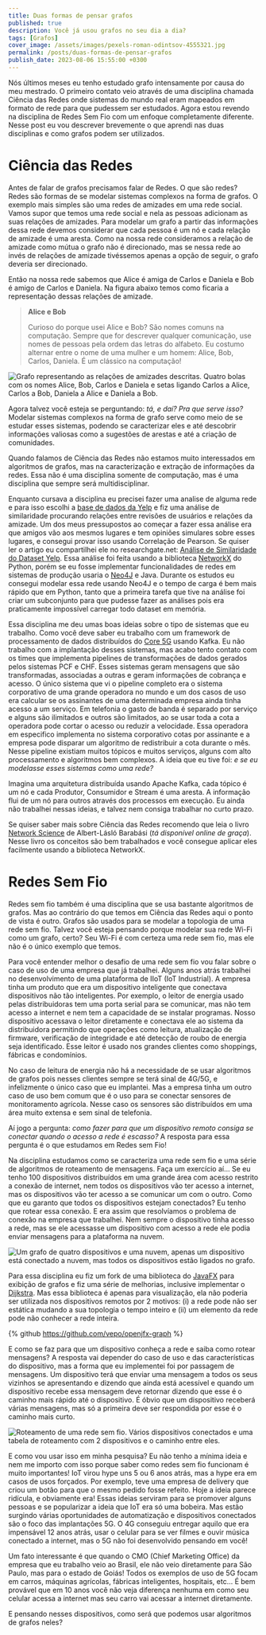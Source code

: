 ```yaml
---
title: Duas formas de pensar grafos
published: true
description: Você já usou grafos no seu dia a dia?
tags: [Grafos]
cover_image: /assets/images/pexels-roman-odintsov-4555321.jpg
permalink: /posts/duas-formas-de-pensar-grafos
publish_date: 2023-08-06 15:55:00 +0300
---
```


Nós últimos meses eu tenho estudado grafo intensamente por causa do meu mestrado. O primeiro contato veio através de uma disciplina chamada Ciência das Redes onde sistemas do mundo real eram mapeados em formato de rede para que pudessem ser estudados. Agora estou revendo na disciplina de Redes Sem Fio com um enfoque completamente diferente. Nesse post eu vou descrever brevemente o que aprendi nas duas disciplinas e como grafos podem ser utilizados.

# Ciência das Redes

Antes de falar de grafos precisamos falar de Redes. O que são redes? Redes são formas de se modelar sistemas complexos na forma de grafos. O exemplo mais simples são uma redes de amizades em uma rede social. Vamos supor que temos uma rede social e nela as pessoas adicionam as suas relações de amizades. Para modelar um grafo a partir das informações dessa rede devemos considerar que cada pessoa é um nó e cada relação de amizade é uma aresta. Como na nossa rede consideramos a relação de amizade como mútua o grafo não é direcionado, mas se nessa rede ao invés de relações de amizade tivéssemos apenas a opção de seguir, o grafo deveria ser direcionado.

Então na nossa rede sabemos que Alice é amiga de Carlos e Daniela e Bob é amigo de Carlos e Daniela. Na figura abaixo temos como ficaria a representação dessas relações de amizade.

> **Alice e Bob**
>
> Curioso do porque usei Alice e Bob? São nomes comuns na computação. Sempre que for descrever qualquer comunicação, use nomes de pessoas pela ordem das letras do alfabeto. Eu costumo alternar entre o nome de uma mulher e um homem: Alice, Bob, Carlos, Daniela. É um clássico na computação! 

<!--
https://excalidraw.com/#json=meCj8M-hzQ8_6p7mcK6jc,gSilmoRjzuwojGY1MKbW0Q
-->

![Grafo representando as relações de amizades descritas. Quatro bolas com os nomes Alice, Bob, Carlos e Daniela e setas ligando Carlos a Alice, Carlos a Bob, Daniela a Alice e Daniela a Bob.](/assets/images/grafos/friend-network.png)

Agora talvez você esteja se perguntando: _tá, e daí? Pra que serve isso?_ Modelar sistemas complexos na forma de grafo serve como meio de se estudar esses sistemas, podendo se caracterizar eles e até descobrir informações valiosas como a sugestões de arestas e até a criação de comunidades. 

Quando falamos de Ciência das Redes não estamos muito interessados em algoritmos de grafos, mas na caracterização e extração de informações da redes. Essa não é uma disciplina somente de computação, mas é uma disciplina que sempre será multidisciplinar. 

Enquanto cursava a disciplina eu precisei fazer uma analise de alguma rede e para isso escolhi a [base de dados da Yelp](https://www.yelp.com/dataset) e fiz uma análise de similaridade procurando relações entre revisões de usuários e relações da amizade. Um dos meus pressupostos ao começar a fazer essa análise era que amigos vão aos mesmos lugares e tem opiniões simulares sobre esses lugares, e consegui provar isso usando Correlação de Pearson. Se quiser ler o artigo eu compartilhei ele no researchgate.net: [Análise de Similaridade do Dataset Yelp](https://www.researchgate.net/publication/372128838_Analise_de_Similaridade_do_Dataset_Yelp). Essa análise foi feita usando a biblioteca [NetworkX](https://networkx.org/) do Python, porém se eu fosse implementar funcionalidades de redes em sistemas de produção usaria o [Neo4J](https://neo4j.com/) e Java. Durante os estudos eu consegui modelar essa rede usando Neo4J e o tempo de carga é bem mais rápido que em Python, tanto que a primeira tarefa que tive na análise foi criar um subconjunto para que pudesse fazer as análises pois era praticamente impossível carregar todo dataset em memória.

Essa disciplina me deu umas boas ideias sobre o tipo de sistemas que eu trabalho. Como você deve saber eu trabalho com um framework de processamento de dados distribuídos do [Core 5G](https://www.3gpp.org/technologies/5g-system-overview) usando Kafka. Eu não trabalho com a implantação desses sistemas, mas acabo tento contato com os times que implementa pipelines de transformações de dados gerados pelos sistemas PCF e CHF. Esses sistemas geram mensagens que são transformadas, associadas a outras e geram informações de cobrança e acesso. O único sistema que vi o pipeline completo era o sistema corporativo de uma grande operadora no mundo e um dos casos de uso era calcular se os assinantes de uma determinada empresa ainda tinha acesso a um serviço. Em telefonia o gasto de banda é separado por serviço e alguns são ilimitados e outros são limitados, ao se usar toda a cota a operadora pode cortar o acesso ou reduzir a velocidade. Essa operadora em especifico implementa no sistema corporativo cotas por assinante e a empresa pode disparar um algoritmo de redistribuir a cota durante o mês. Nesse pipeline existiam muitos tópicos e muitos serviços, alguns com alto processamento e algoritmos bem complexos. A ideia que eu tive foi: _e se eu modelasse esses sistemas como uma rede?_

Imagina uma arquitetura distribuída usando Apache Kafka, cada tópico é um nó e cada Produtor, Consumidor e Stream é uma aresta. A informação flui de um nó para outros através dos processos em execução. Eu ainda não trabalhei nessas ideias, e talvez nem consiga trabalhar no curto prazo.

Se quiser saber mais sobre Ciência das Redes recomendo que leia o livro [Network Science](http://networksciencebook.com/) de Albert-Lásló Barabási (_tá disponível online de graça_). Nesse livro os conceitos são bem trabalhados e você consegue aplicar eles facilmente usando a biblioteca NetworkX.

# Redes Sem Fio

Redes sem fio também é uma disciplina que se usa bastante algoritmos de grafos. Mas ao contrário do que temos em Ciência das Redes aqui o ponto de vista é outro. Grafos são usados para se modelar a topologia de uma rede sem fio. Talvez você esteja pensando porque modelar sua rede Wi-Fi como um grafo, certo? Seu Wi-Fi é com certeza uma rede sem fio, mas ele não é o único exemplo que temos. 

Para você entender melhor o desafio de uma rede sem fio vou falar sobre o caso de uso de uma empresa que já trabalhei. Alguns anos atrás trabalhei no desenvolvimento de uma plataforma de IIoT (IoT Industrial). A empresa tinha um produto que era um dispositivo inteligente que conectava dispositivos não tão inteligentes. Por exemplo, o leitor de energia usado pelas distribuidoras tem uma porta serial para se comunicar, mas não tem acesso a internet e nem tem a capacidade de se instalar programas. Nosso dispositivo acessava o leitor diretamente e conectava ele ao sistema da distribuidora permitindo que operações como leitura, atualização de firmware, verificação de integridade e até detecção de roubo de energia seja identificado. Esse leitor é usado nos grandes clientes como shoppings, fábricas e condomínios.

No caso de leitura de energia não há a necessidade de se usar algoritmos de grafos pois nesses clientes sempre se terá sinal de 4G/5G, e infelizmente o único caso que eu implantei. Mas a empresa tinha um outro caso de uso bem comum que é o uso para se conectar sensores de monitoramento agrícola. Nesse caso os sensores são distribuídos em uma área muito extensa e sem sinal de telefonia. 

Aí jogo a pergunta: _como fazer para que um dispositivo remoto consiga se conectar quando o acesso a rede é escasso?_ A resposta para essa pergunta é o que estudamos em Redes sem Fio!

Na disciplina estudamos como se caracteriza uma rede sem fio e uma série de algoritmos de roteamento de mensagens. Faça um exercício aí... Se eu tenho 100 dispositivos distribuídos em uma grande área com acesso restrito a conexão de internet, nem todos os dispositivos vão ter acesso a internet, mas os dispositivos vão ter acesso a se comunicar um com o outro. Como que eu garanto que todos os dispositivos estejam conectados? Eu tenho que rotear essa conexão. E era assim que resolvíamos o problema de conexão na empresa que trabalhei. Nem sempre o dispositivo tinha acesso a rede, mas se ele acessasse um dispositivo com acesso a rede ele podia enviar mensagens para a plataforma na nuvem.

<!--
https://excalidraw.com/#json=4fYp26TZAETt01JgbNqYu,MeLo7QIFiJJ6Oi5KC7NjGg
-->

![Um grafo de quatro dispositivos e uma nuvem, apenas um dispositivo está conectado a nuvem, mas todos os dispositivos estão ligados no grafo.](/assets/images/grafos/no-acess-network.png)

Para essa disciplina eu fiz um fork de uma biblioteca do [JavaFX](https://openjfx.io/) para exibição de grafos e fiz uma série de melhorias, inclusive implementar o [Dijkstra](https://github.com/vepo/openjfx-graph/blob/master/openjfx-graph/src/main/java/dev/vepo/openjgraph/graph/Graph.java#L127). Mas essa biblioteca é apenas para visualização, ela não poderia ser utilizada nos dispositivos remotos por 2 motivos: (i) a rede pode não ser estática mudando a sua topologia o tempo inteiro e (ii) um elemento da rede pode não conhecer a rede inteira.

{% github https://github.com/vepo/openjfx-graph %}

E como se faz para que um dispositivo conheça a rede e saiba como rotear mensagens? A resposta vai depender do caso de uso e das características do dispositivo, mas a forma que eu implementei foi por passagem de mensagens. Um dispositivo terá que enviar uma mensagem a todos os seus vizinhos se apresentando e dizendo que ainda está acessível e quando um dispositivo recebe essa mensagem deve retornar dizendo que esse é o caminho mais rápido até o dispositivo. É óbvio que um dispositivo receberá várias mensagens, mas só a primeira deve ser respondida por esse é o caminho mais curto.

<!--
https://excalidraw.com/#json=0Sllc0M6TUXM3Ry3uE5Ji,j0oHNzBqV_6ysvDWtmlhuw
-->

![Roteamento de uma rede sem fio. Vários dispositivos conectados e uma tabela de roteamento com 2 dispositivos e o caminho entre eles.](/assets/images/grafos/rs-routing.png)

E como vou usar isso em minha pesquisa? Eu não tenho a mínima ideia e nem me importo com isso porque saber como redes sem fio funcionam é muito importantes! IoT virou hype uns 5 ou 6 anos atrás, mas a hype era em casos de usos forçados. Por exemplo, teve uma empresa de delivery que criou um botão para que o mesmo pedido fosse refeito. Hoje a ideia parece ridícula, e obviamente era! Essas ideias serviram para se promover alguns pessoas e se popularizar a ideia que IoT era só uma bobeira. Mas estão surgindo várias oportunidades de automatização e dispositivos conectados são o foco das implantações 5G. O 4G conseguiu entregar aquilo que era impensável 12 anos atrás, usar o celular para se ver filmes e ouvir música conectado a internet, mas o 5G não foi desenvolvido pensando em você! 

Um fato interessante é que quando o CMO (Chief Marketing Office) da empresa que eu trabalho veio ao Brasil, ele não veio diretamente para São Paulo, mas para o estado de Goiás! Todos os exemplos de uso de 5G focam em carros, máquinas agrícolas, fábricas inteligentes, hospitais, etc... É bem provável que em 10 anos você não veja diferença nenhuma em como seu celular acessa a internet mas seu carro vai acessar a internet diretamente.

E pensando nesses dispositivos, como será que podemos usar algoritmos de grafos neles? 